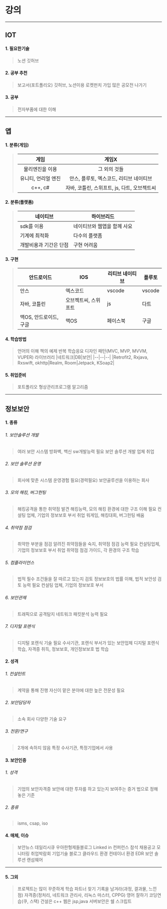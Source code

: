 # 강의
---
## IOT
#### 1. 필요한기술
>노션
>깃허브
#### 2. 공부 추천
>보고서(포트폴리오)
>    깃허브, 노션이용
>로켓펀치 가입
>많은 공모전 나가기
#### 3. 공부
>전자부품에 대한 이해
---
## 앱
#### 1. 분류(게임)
>|게임|게임X|
>|:--:|:--:|
>|물리엔진을 이용|그 외의 것들|
>|유니티, 언리얼 엔진|안스, 플루토, 엑스코드, 리티브 네이티브|
>|c++, c#|자바, 코틀린, 스위프트, js, 다트, 오브젝트씨|
#### 2. 분류(플랫폼)
>|네이티브|하이브리드|
>|--|--|
>|sdk를 이용|네이티브와 웹앱을 함께 사요|
>|기계에 최적화|다수의 플랫폼|
>|개발비용과 기간은 단점|구현 어려움|
#### 3. 구현
>|안드로이드|IOS|리티브 네이티브|플루토|
>|--|--|--|--|
>|안스|엑스코드|vscode|vscode|
>|자바, 코틀린|오브젝트씨, 스위프트|js|다트|
>|맥OS, 안드로이드, 구글|맥OS|페이스북|구글|
#### 4. 학습방법
>언어의 이해
>책의 예제 반복
>학습응요
>디자인 패턴(MVC, MVP, MVVM, VUPER)
>라이브러리
>|네트워크|DB|보안|
>|--|--|--|
>|Retrofit2, Rxjava, Rxswift, okhttp|Realm, Room|Jetpack, KSoap2|
#### 5. 취업준비
>포트폴리오
>형상관리프로그램
>알고리즘
---
## 정보보안
#### 1. 종류
###### 1. 보안솔루션 개발
>여러 보안 시스템
>방화벽, 백신
>sw개발능력 필요
>보안 솔루션 개발 업체 취업
###### 2. 보안 솔루션 운영
>회사에 맞춘 시스템
>운영경험 필요(경력필요)
>보안골루션을 이용하는 회사
###### 3. 모의 해킹, 버그헌팅
>해킹공격을 통한 취약점 발견
>해킹능력, 모의 해킹 환경에 대한 구조 이해 필요
>컨설팅 업체, 기업의 정보보호 부서 취업
>워게임, 해킹대회, 버그헌팅 배움
###### 4. 취약점 점검
>취약한 부분을 점검
>알려진 취약점들을 숙지, 취약점 점검 능력 필요
>컨설팅업체, 기업의 정보보호 부서 취업
>취약점 점검 가이드, 각 환경의 구조 학습
###### 5. 컴플라이언스
>법적 필수 조건들을 잘 따르고 있는지 검토
>정보보호의 법률 이해, 법적 보안성 검토 능력 필요 
>컨설팅 업체, 기업의 정보보호 부서
###### 6. 보안관제
>트래픽으로 공격탐지
>네트워크 패킷분석 능력 필요
###### 7. 디지털 포렌식
>디지털 포렌식 기술 필요
>수사기관, 포렌식 부서가 있는 보안업체
>디지털 포렌식 학습, 자격증 취득, 정보보호, 개인정보보호 법 학습
#### 2. 성격
###### 1. 컨설턴트
>계약을 통해 진행
>자신이 맡은 분야에 대한 높은 전문성 필요
###### 2. 보안담당자
>소속 회사
>다양한 기술 요구
###### 3. 전문/연구
>2개에 속하지 않음
>특정 수사기관, 특정기업에서 사용
#### 3. 보안인증
###### 1. 성격
>기업의 보안자격증
>보안에 대한 투자를 하고 있는지 보여주는 증거
>법으로 정해놓은 기준
###### 2. 종류
>isms, csap, iso
#### 4. 매체, 이슈
>보안뉴스
>데일리시큐
>우아한형제들블로그
>Linked in
>컨퍼런스 참석
>채용공고 모니터링
>취업박람회
>기업기술 블로그
>클라우드 환경
>컨테이너 환경
>EDR 보안 솔루션
>랜섬웨어
---
#### 5. 그외
>프로젝트는 많이
>꾸준하게
>학습 파트너 찾기
>기록을 남겨라(과정, 결과물, 느낀점)
>자격증(정처리, 네트워크 관리사, 리눅스 마스터, CPPG)
>영어 잘하기
>코딩연습(쿠, 스택)
>건설은 c++
>웹은 jsp,java
>서버보안은 쉘 스크립트